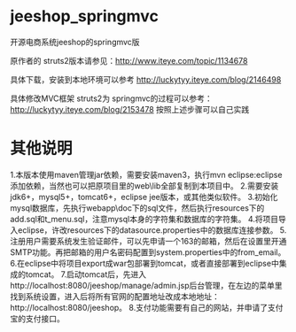 jeeshop_springmvc
=================

开源电商系统jeeshop的springmvc版

原作者的 struts2版本请参见：http://www.iteye.com/topic/1134678

具体下载，安装到本地环境可以参考 http://luckytyy.iteye.com/blog/2146498

具体修改MVC框架 struts2为 springmvc的过程可以参考：
http://luckytyy.iteye.com/blog/2153478
按照上述步骤可以自己实践

其他说明
==========================
1.本版本使用maven管理jar依赖，需要安装maven3，执行mvn eclipse:eclipse添加依赖，当然也可以把原项目里的web\lib全部复制到本项目中。
2.需要安装jdk6+，mysql5+，tomcat6+，eclipse jee版本，或其他类似软件。
3.初始化mysql数据库，先执行webapp\doc下的sql文件，然后执行resources下的add.sql和t_menu.sql，注意mysql本身的字符集和数据库的字符集。
4.将项目导入eclipse，许改resources下的datasource.properties中的数据库连接参数。
5.注册用户需要系统发生验证邮件，可以先申请一个163的邮箱，然后在设置里开通SMTP功能。再把邮箱的用户名密码配置到system.properties中的from_email。
6.在eclipse中将项目export成war包部署到tomcat，或者直接部署到eclipse中集成的tomcat。
7.启动tomcat后，先进入http://localhost:8080/jeeshop/manage/admin.jsp后台管理，在左边的菜单里找到系统设置，进入后将所有官网的配置地址改成本地地址：http://localhost:8080/jeeshop。
8.支付功能需要有自己的网站，并申请了支付宝的支付接口。